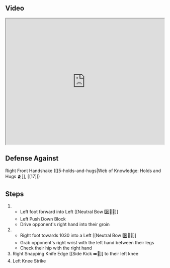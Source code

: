 
## Video

<iframe src="https://www.youtube.com/embed/vkfTVep_QzM?start=205&end=344" width="100%" height="400"></iframe>

## Defense Against

Right Front Handshake ([[5-holds-and-hugs|Web of Knowledge: Holds and Hugs 🫂]], [[17]])

## Steps

1. - Left foot forward into Left [[Neutral Bow 0️⃣🧍‍♂️]]
    - Left Push Down Block
    - Drive opponent's right hand into their groin
2. - Right foot towards 1030 into a Left [[Neutral Bow 0️⃣🧍‍♂️]]
    - Grab opponent's right wrist with the left hand between their legs
    - Check their hip with the right hand
3. Right Snapping Knife Edge [[Side Kick ➡️🦵]] to their left knee
4. Left Knee Strike